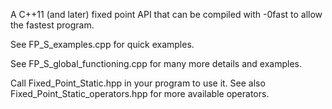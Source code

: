 A C++11 (and later) fixed point API that can be compiled with -0fast to allow the fastest program.

See FP_S_examples.cpp for quick examples.

See FP_S_global_functioning.cpp for many more details and examples.

Call Fixed_Point_Static.hpp in your program to use it.
See also Fixed_Point_Static_operators.hpp for more available operators.